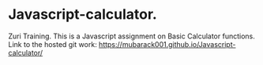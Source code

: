 # Javascript-calculator.
Zuri Training.
This is a Javascript assignment on Basic Calculator functions.
Link to the hosted git work:
https://mubarack001.github.io/Javascript-calculator/
